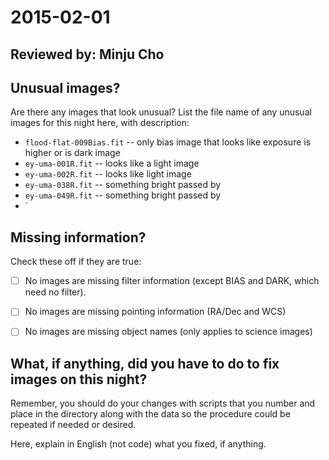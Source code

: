 # 2015-02-01

## Reviewed by:   Minju Cho

## Unusual images?

Are there any images that look unusual? List the file name of any unusual images for this night here, with description:

+ `flood-flat-009Bias.fit` -- only bias image that looks like exposure is higher or is dark image
+ `ey-uma-001R.fit` --  looks like a light image
+ `ey-uma-002R.fit` -- looks like light image
+ `ey-uma-038R.fit` -- something bright passed by
+ `ey-uma-049R.fit` -- something bright passed by
+ `

## Missing information?

Check these off if they are true:

- [ ] No images are missing filter information (except BIAS and DARK, which need no filter).
- [ ] No images are missing pointing information (RA/Dec and WCS)
- [ ] No images are missing object names (only applies to science images)


## What, if anything, did you have to do to fix images on this night?

Remember, you should do your changes with scripts that you number and place in the
directory along with the data so the procedure could be repeated if needed or
desired.

Here, explain in English (not code) what you fixed, if anything.
